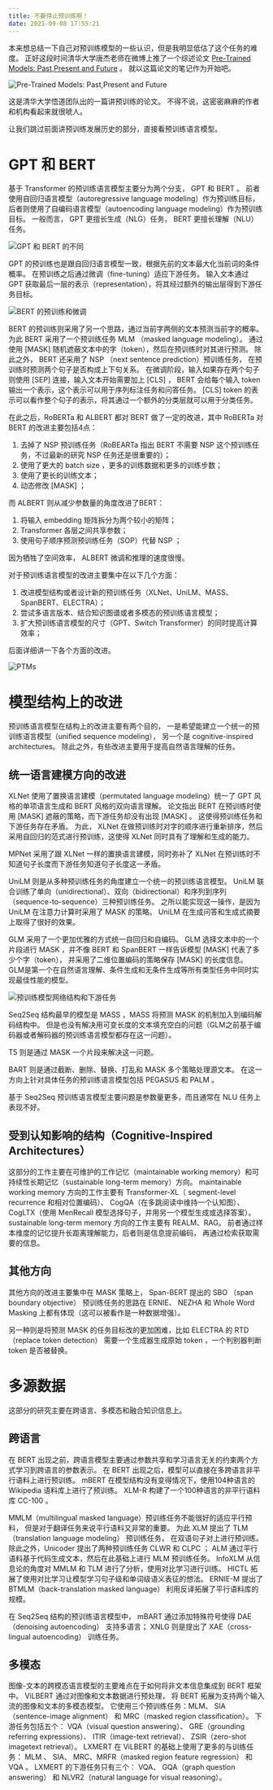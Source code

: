 ```yaml
---
title: 不要停止预训练啊！
date: 2021-09-08 17:55:21
---
```


本来想总结一下自己对预训练模型的一些认识，但是我明显低估了这个任务的难度。
正好这段时间清华大学唐杰老师在微博上推了一个综述论文
[Pre-Trained Models: Past,Present and Future](http://keg.cs.tsinghua.edu.cn/jietang/publications/AIOPEN21-Han-et-al-Pre-Trained%20Models-%20Past,%20Present%20and%20Future.pdf) 。
就以这篇论文的笔记作为开始吧。

![Pre-Trained Models: Past,Present and Future](../images/posts/2021-09-08-pretrain-models-past-present-and-future/pratrain-models.png)
  
这是清华大学悟道团队出的一篇讲预训练的论文。
不得不说，这密密麻麻的作者和机构看起来就很唬人。

让我们跳过前面讲预训练发展历史的部分，直接看预训练语言模型。

# GPT 和 BERT

基于 Transformer 的预训练语言模型主要分为两个分支， GPT 和 BERT 。
前者使用自回归语言模型（autoregressive language modeling）作为预训练目标，
后者则使用了自编码语言模型（autoencoding language modeling）作为预训练目标。
一般而言， GPT 更擅长生成（NLG）任务， BERT 更擅长理解（NLU）任务。
  
![GPT 和 BERT 的不同](../images/posts/2021-09-08-pretrain-models-past-present-and-future/difference-between-gpt-and-bert.png)
  
GPT 的预训练也是跟自回归语言模型一致，根据先前的文本最大化当前词的条件概率。
在预训练之后通过微调（fine-tuning）适应下游任务。
输入文本通过 GPT 获取最后一层的表示（representation），将其经过额外的输出层得到下游任务目标。
  
![BERT 的预训练和微调](../images/posts/2021-09-08-pretrain-models-past-present-and-future/bert.png)
  
BERT 的预训练则采用了另一个思路，通过当前字两侧的文本预测当前字的概率。
为此 BERT 采用了一个预训练任务 MLM （masked language modeling）。
通过使用 \[MASK\] 随机遮蔽文本中的字（token），然后在预训练时对其进行预测。
除此之外， BERT 还采用了 NSP （next sentence prediction）预训练任务，
在预训练时预测两个句子是否构成上下句关系。
在微调阶段，输入如果存在两个句子则使用 \[SEP\] 连接，输入文本开始需要加上 \[CLS\] ，
BERT 会给每个输入 token 输出一个表示，这个表示可以用于序列标注任务和问答任务。
\[CLS\] token 的表示可以看作整个句子的表示，将其通过一个额外的分类层就可以用于分类任务。
  
在此之后，RoBERTa 和 ALBERT 都对 BERT 做了一定的改进，其中 RoBERTa 对 BERT 的改进主要包括4点：
1. 去掉了 NSP 预训练任务（RoBEARTa 指出 BERT 不需要 NSP 这个预训练任务，不过最新的研究 NSP 任务还是很重要的）；
2. 使用了更大的 batch size ，更多的训练数据和更多的训练步数；
3. 使用了更长的训练文本；
4. 动态修改 \[MASK\] ；
  
而 ALBERT 则从减少参数量的角度改进了BERT：
1. 将输入 embedding 矩阵拆分为两个较小的矩阵；
2. Transformer 各层之间共享参数；
3. 使用句子顺序预测预训练任务（SOP）代替 NSP ；
  
因为牺牲了空间效率， ALBERT 微调和推理的速度很慢。
  
对于预训练语言模型的改进主要集中在以下几个方面：
1. 改进模型结构或者设计新的预训练任务（XLNet、UniLM、MASS、SpanBERT、ELECTRA）；
2. 尝试多语言版本、结合知识图谱或者多模态的预训练语言模型；
3. 扩大预训练语言模型的尺寸（GPT、Switch Transformer）的同时提高计算效率；
  
后面详细讲一下各个方面的改进。
  
![PTMs](../images/posts/2021-09-08-pretrain-models-past-present-and-future/PTMs.png)
  
# 模型结构上的改进
  
预训练语言模型在结构上的改进主要有两个目的，
一是希望能建立一个统一的预训练语言模型（uniﬁed sequence modeling），
另一个是 cognitive-inspired architectures。
除此之外，有些改进主要用于提高自然语言理解的任务。
  
## 统一语言建模方向的改进
  
XLNet 使用了置换语言建模（permutated language modeling）统一了 GPT 风格的单项语言生成和 BERT 风格的双向语言理解。
论文指出 BERT 在预训练时使用 \[MASK\] 遮蔽的策略，而下游任务却没有出现 \[MASK\] 。
这使得预训练任务和下游任务存在矛盾。
为此， XLNet 在做预训练时对字的顺序进行重新排序，然后采用自回归的范式进行预训练，这使得 XLNet 同时具有了理解和生成的能力。
  
MPNet 采用了跟 XLNet 一样的置换语言建模，同时弥补了 XLNet 在预训练时不知道句子长度而下游任务知道句子长度这一矛盾。
  
UniLM 则是从多种预训练任务的角度建立一个统一的预训练语言模型。
UniLM 联合训练了单向（unidirectional）、双向（bidirectional）和序列到序列（sequence-to-sequence）三种预训练任务。
之所以能实现这一操作，是因为 UniLM 在注意力计算时采用了 MASK 的策略。
UniLM 在生成问答和生成式摘要上取得了很好的效果。
  
GLM 采用了一个更加优雅的方式统一自回归和自编码。
GLM 选择文本中的一个片段进行 MASK ，并不像 BERT 和 SpanBERT 一样告诉模型 \[MASK\] 代表了多少个字（token），
并采用了二维位置编码的策略保存 \[MASK\] 的长度信息。
GLM是第一个在自然语言理解、条件生成和无条件生成等所有类型任务中同时实现最佳性能的模型。
  
![预训练模型网络结构和下游任务](../images/posts/2021-09-08-pretrain-models-past-present-and-future/framework_and_downloadstream.png)
  
Seq2Seq 结构最早的模型是 MASS ，MASS 将预测 MASK 的机制加入到编码解码结构中。
但是也没有解决用可变长度的文本填充空白的问题（GLM之前基于编码器或者解码器的预训练语言模型都存在这一问题）。
  
T5 则是通过 MASK 一个片段来解决这一问题。
  
BART 则是通过截断、删除、替换、打乱和 MASK 多个策略处理源文本。
在这一方向上针对具体任务的预训练语言模型包括 PEGASUS 和 PALM 。
  
基于 Seq2Seq 预训练语言模型主要问题是参数量更多，而且通常在 NLU 任务上表现不好。
  
## 受到认知影响的结构（Cognitive-Inspired Architectures）
  
这部分的工作主要在可维护的工作记忆（maintainable working memory）和可持续性长期记忆（sustainable long-term memory）方向。
maintainable working memory 方向的工作主要有 
Transformer-XL（ segment-level recurrence 和相对位置编码）、 
CogQA（在多跳阅读中维持一个认知图）、 
CogLTX（使用 MenRecall 模型选择句子，并用另一个模型生成或选择答案）。
sustainable long-term memory 方向的工作主要有 REALM、RAG。
前者通过样本维度的记忆提升长距离理解能力，后者则是信息提前编码，
再通过检索获取需要的信息。
  
## 其他方向
  
其他方向的改进主要集中在 MASK 策略上，
Span-BERT 提出的 SBO （span boundary objective） 预训练任务的思路在 ERNIE、 NEZHA 和 Whole Word Masking 上都有体现（这可以被看作是一种数据增强）。
  
另一种则是将预测 MASK 的任务目标改的更加困难，比如 ELECTRA 的 RTD（replace token detection）
需要一个生成器生成原始 token ，一个判别器判断 token 是否被替换。
  
# 多源数据
  
这部分的研究主要在跨语言、多模态和融合知识信息上。
  
## 跨语言
  
在 BERT 出现之前，跨语言模型主要通过参数共享和学习语言无关的约束两个方式学习到跨语言的参数表示。
在 BERT 出现之后，模型可以直接在多跨语言非平行语料上进行预训练。
mBERT 在模型结构没有变得情况下，使用104种语言的 Wikipedia 语料库上进行了预训练。
XLM-R 构建了一个100种语言的非平行语料库 CC-100 。
  
MMLM（multilingual masked language）预训练任务不能很好的适应平行预料，
但是对于翻译任务来说平行语料又非常的重要。
为此 XLM 提出了 TLM（translation language modeling） 预训练任务，
在双语句子对上进行预训练。
除此之外，Unicoder 提出了两种预训练任务 CLWR 和 CLPC ；
ALM 通过平行语料基于代码生成文本，然后在此基础上进行 MLM 预训练任务。
InfoXLM 从信息论的角度对 MMLM 和 TLM 进行了分析，使用对比学习进行训练。
HICTL 拓展了使用对比学习让模型学习句子级和单词级语义表征的想法。
ERNIE-M 提出了 BTMLM（back-translation masked language） 利用反译拓展了平行语料库的规模。
  
在 Seq2Seq 结构的预训练语言模型中， mBART 通过添加特殊符号使得 DAE（denoising autoencoding） 支持多语言；
XNLG 则是提出了 XAE（cross-lingual autoencoding） 训练任务。
  
## 多模态
  
图像-文本的跨模态语言模型的主要难点在于如何将非文本信息集成到 BERT 框架中。
ViLBERT 通过对图像和文本数据进行预处理，
将 BERT 拓展为支持两个输入流的图像和文本的多模态模型。
它使用三个预训练任务：MLM、 SIA（sentence-image alignment） 和 MRC（masked region classification）。
下游任务包括五个： VQA（visual question answering）、 GRE（grounding referring expressions）、
ITIR（image-text retrieval）、 ZSIR（zero-shot imagetext retrieval）。
LXMERT 在 ViLBERT 的基础上使用了更多的与训练任务： MLM 、 SIA、 MRC、MRFR（masked region feature regression） 和 VQA 。
LXMERT 的下游任务只有三个： VQA、 GQA（graph question answering） 和 NLVR2（natural language for visual reasoning）。
  
